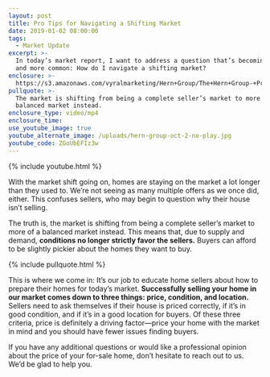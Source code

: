 ```yaml
---
layout: post
title: Pro Tips for Navigating a Shifting Market
date: 2019-01-02 08:00:00
tags:
  - Market Update
excerpt: >-
  In today’s market report, I want to address a question that’s becoming more
  and more common: How do I navigate a shifting market?
enclosure: >-
  https://s3.amazonaws.com/vyralmarketing/Hern+Group/The+Hern+Group-+Pro+Tips+for+Navigating+a+Shifting+Market.mp4
pullquote: >-
  The market is shifting from being a complete seller’s market to more of a
  balanced market instead.
enclosure_type: video/mp4
enclosure_time:
use_youtube_image: true
youtube_alternate_image: /uploads/hern-group-oct-2-no-play.jpg
youtube_code: ZGoUbEFIz3w
---
```


{% include youtube.html %}

With the market shift going on, homes are staying on the market a lot longer than they used to. We’re not seeing as many multiple offers as we once did, either. This confuses sellers, who may begin to question why their house isn’t selling.

The truth is, the market is shifting from being a complete seller’s market to more of a balanced market instead. This means that, due to supply and demand, **conditions no longer strictly favor the sellers.** Buyers can afford to be slightly pickier about the homes they want to buy.

{% include pullquote.html %}

This is where we come in: It’s our job to educate home sellers about how to prepare their homes for today’s market. **Successfully selling your home in our market comes down to three things: price, condition, and location.** Sellers need to ask themselves if their house is priced correctly, if it’s in good condition, and if it’s in a good location for buyers. Of these three criteria, price is definitely a driving factor—price your home with the market in mind and you should have fewer issues finding buyers.

If you have any additional questions or would like a professional opinion about the price of your for-sale home, don’t hesitate to reach out to us. We’d be glad to help you.